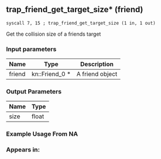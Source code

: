## trap_friend_get_target_size* (friend)

`syscall 7, 15 ; trap_friend_get_target_size (1 in, 1 out)`

Get the collision size of a friends target

### Input parameters
| Name | Type | Description
|------|------|------------
| friend   | kn::Friend_0 *   | A friend object


### Output Parameters
| Name | Type
|------|-----
| size   | float   
### Example Usage From NA



### Appears in:



